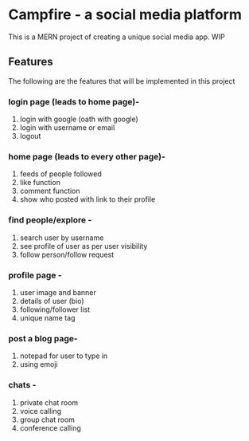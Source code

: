 # Campfire - a social media platform

This is a MERN project of creating a unique social media app. WIP

## Features

The following are the features that will be implemented in this project 

### login page (leads to home page)-
1. login with google (oath with google)
2. login with username or email
3. logout 

### home page (leads to every other page)-

1. feeds of people followed 
2. like function
3. comment function
4. show who posted with link to their profile

### find people/explore -

1. search user by username
2. see profile of user as per user visibility
3. follow person/follow request 

### profile page -

1. user image and banner
2. details of user (bio)
3. following/follower list
4. unique name tag

### post a blog page- 

1. notepad for user to type in
2. using emoji

### chats - 

1. private chat room
2. voice calling 
3. group chat room
4. conference calling

